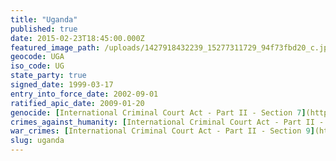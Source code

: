 ```yaml
---
title: "Uganda"
published: true
date: 2015-02-23T18:45:00.000Z
featured_image_path: /uploads/1427918432239_15277311729_94f73fbd20_c.jpg
geocode: UGA
iso_code: UG
state_party: true
signed_date: 1999-03-17
entry_into_force_date: 2002-09-01
ratified_apic_date: 2009-01-20
genocide: [International Criminal Court Act - Part II - Section 7](https://iccdb.hrlc.net/data/doc/410/keyword/46/)
crimes_against_humanity: [International Criminal Court Act - Part II - Section 8](https://iccdb.hrlc.net/data/doc/410/keyword/13/)
war_crimes: [International Criminal Court Act - Part II - Section 9](https://iccdb.hrlc.net/data/doc/410/keyword/145/)
slug: uganda
---
```

